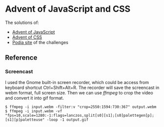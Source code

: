 # Advent of JavaScript and CSS

The solutions of:

- [Advent of JavaScript](https://www.adventofjs.com/)
- [Advent of CSS](https://www.adventofcss.com/)
- [Podia site](https://store.selfteach.me/login) of the challenges

## Reference

### Screencast

I used the Gnome built-in screen recorder, which could be access from keyboard shortcut Ctrl+Shift+Alt+R.
The recorder will save the screencast in webm format, full screen size.
Then we can use _ffmpeg_ to crop the video and convert it into gif format.

```
$ ffmpeg -i input.webm -filter:v "crop=2550:1594:730:367" output.webm
$ ffmpeg -i input.webm -vf "fps=10,scale=1280:-1:flags=lanczos,split[s0][s1];[s0]palettegen[p];[s1][p]paletteuse" -loop -1 output.gif
```
